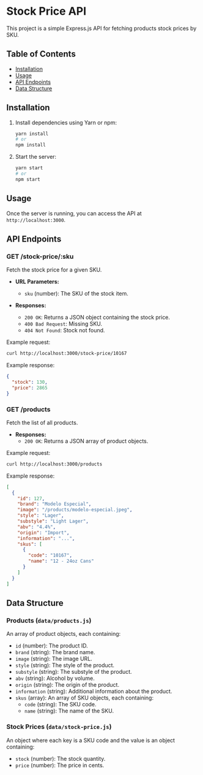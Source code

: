 # Stock Price API

This project is a simple Express.js API for fetching products stock prices by SKU.

## Table of Contents

- [Installation](#installation)
- [Usage](#usage)
- [API Endpoints](#api-endpoints)
- [Data Structure](#data-structure)

## Installation

1. Install dependencies using Yarn or npm:
   ```sh
   yarn install
   # or
   npm install
   ```

2. Start the server:
   ```sh
   yarn start
   # or
   npm start
   ```

## Usage

Once the server is running, you can access the API at `http://localhost:3000`.

## API Endpoints

### GET /stock-price/:sku

Fetch the stock price for a given SKU.

- **URL Parameters:**
    - `sku` (number): The SKU of the stock item.

- **Responses:**
    - `200 OK`: Returns a JSON object containing the stock price.
    - `400 Bad Request`: Missing SKU.
    - `404 Not Found`: Stock not found.

Example request:

```sh
curl http://localhost:3000/stock-price/10167
```

Example response:

```json
{
  "stock": 130,
  "price": 2865
}
```

### GET /products

Fetch the list of all products.

- **Responses:**
    - `200 OK`: Returns a JSON array of product objects.

Example request:

```sh
curl http://localhost:3000/products
```

Example response:

```json
[
  {
    "id": 127,
    "brand": "Modelo Especial",
    "image": "/products/modelo-especial.jpeg",
    "style": "Lager",
    "substyle": "Light Lager",
    "abv": "4.4%",
    "origin": "Import",
    "information": "...",
    "skus": [
      {
        "code": "10167",
        "name": "12 - 24oz Cans"
      }
    ]
  }
]
```

## Data Structure

### Products (`data/products.js`)

An array of product objects, each containing:

- `id` (number): The product ID.
- `brand` (string): The brand name.
- `image` (string): The image URL.
- `style` (string): The style of the product.
- `substyle` (string): The substyle of the product.
- `abv` (string): Alcohol by volume.
- `origin` (string): The origin of the product.
- `information` (string): Additional information about the product.
- `skus` (array): An array of SKU objects, each containing:
    - `code` (string): The SKU code.
    - `name` (string): The name of the SKU.

### Stock Prices (`data/stock-price.js`)

An object where each key is a SKU code and the value is an object containing:

- `stock` (number): The stock quantity.
- `price` (number): The price in cents.


